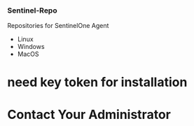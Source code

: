 ### Sentinel-Repo
Repositories for SentinelOne Agent
- Linux
- Windows
- MacOS
# need key token for installation
# Contact Your Administrator
